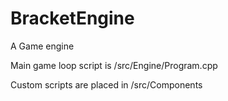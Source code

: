 # BracketEngine
A Game engine

Main game loop script is /src/Engine/Program.cpp

Custom scripts are placed in /src/Components
